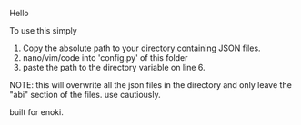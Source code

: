 Hello

To use this simply 

1. Copy the absolute path to your directory containing JSON files.
2. nano/vim/code into 'config.py' of this folder
3. paste the path to the directory variable on line 6. 

NOTE: this will overwrite all the json files in the directory and only leave the "abi" section of the files. 
use cautiously. 


built for enoki. 
